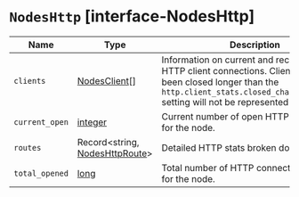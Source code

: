 # `NodesHttp` [interface-NodesHttp]

| Name | Type | Description |
| - | - | - |
| `clients` | [NodesClient](./NodesClient.md)[] | Information on current and recently-closed HTTP client connections. Clients that have been closed longer than the `http.client_stats.closed_channels.max_age` setting will not be represented here. |
| `current_open` | [integer](./integer.md) | Current number of open HTTP connections for the node. |
| `routes` | Record<string, [NodesHttpRoute](./NodesHttpRoute.md)> | Detailed HTTP stats broken down by route |
| `total_opened` | [long](./long.md) | Total number of HTTP connections opened for the node. |
